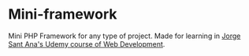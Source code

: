 # Mini-framework
Mini PHP Framework for any type of project.
Made for learning in [Jorge Sant Ana's Udemy course of Web Development](https://www.udemy.com/course/web-completo/learn/lecture/12166308#overview).

